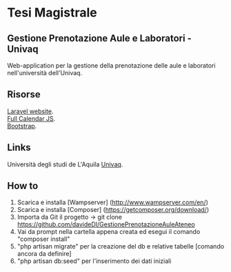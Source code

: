 # Tesi Magistrale
## Gestione Prenotazione Aule e Laboratori - Univaq

Web-application per la gestione della prenotazione delle aule e laboratori nell'università dell'Univaq.

## Risorse

[Laravel website](http://laravel.com).   
[Full Calendar JS](http://fullcalendar.io).   
[Bootstrap](http://getbootstrap.com).   

## Links

Università degli studi de L'Aquila [Univaq](http://univaq.it). 

## How to

1. Scarica e installa [Wampserver] (http://www.wampserver.com/en/)   
2. Scarica e installa [Composer] (https://getcomposer.org/download/)
3. Importa da Git il progetto -> git clone https://github.com/davideDI/GestionePrenotazioneAuleAteneo
4. Vai da prompt nella cartella appena creata ed esegui il comando "composer install"
5. "php artisan migrate" per la creazione del db e relative tabelle [comando ancora da definire]
6. "php artisan db:seed" per l'inserimento dei dati iniziali
